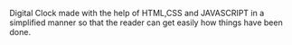 Digital Clock made with the help of HTML,CSS and JAVASCRIPT in a simplified manner 
so that the reader can get easily how things have been done.
